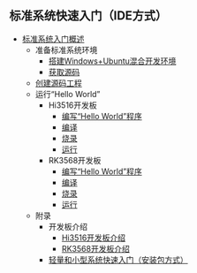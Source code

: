 ## 标准系统快速入门（IDE方式）
- [标准系统入门概述](quickstart-ide-standard-overview.md)
    - 准备标准系统环境
        - [搭建Windows+Ubuntu混合开发环境](quickstart-ide-standard-env-setup-win-ubuntu.md)
        - [获取源码](quickstart-ide-standard-sourcecode-acquire.md)
    - [创建源码工程](quickstart-ide-standard-create-project.md)
    - 运行“Hello World”
        - Hi3516开发板
            - [编写“Hello World”程序](quickstart-ide-standard-running-hi3516-create.md)
            - [编译](quickstart-ide-standard-running-hi3516-build.md)
            - [烧录](quickstart-ide-standard-running-hi3516-burning.md)
            - [运行](quickstart-ide-standard-running-hi3516-running.md)
        - RK3568开发板
            - [编写“Hello World”程序](quickstart-ide-standard-running-rk3568-create.md)
            - [编译](quickstart-ide-standard-running-rk3568-build.md)
            - [烧录](quickstart-ide-standard-running-rk3568-burning.md)
            - [运行](quickstart-ide-standard-running-rk3568-running.md)
    - 附录
        - 开发板介绍
            - [Hi3516开发板介绍](quickstart-ide-standard-board-introduction-hi3516.md)
            - [RK3568开发板介绍](quickstart-ide-standard-board-introduction-rk3568.md)
        - [轻量和小型系统快速入门（安装包方式）](quickstart-lite-package-directory.md)
